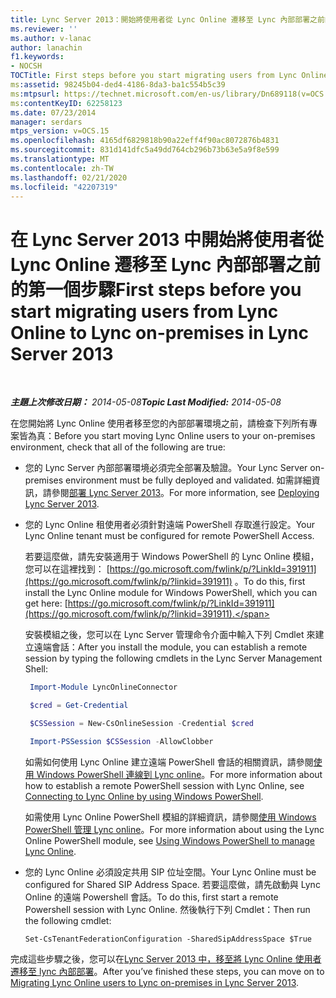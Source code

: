 ```yaml
---
title: Lync Server 2013：開始將使用者從 Lync Online 遷移至 Lync 內部部署之前的第一個步驟
ms.reviewer: ''
ms.author: v-lanac
author: lanachin
f1.keywords:
- NOCSH
TOCTitle: First steps before you start migrating users from Lync Online to Lync on-premises
ms:assetid: 98245b04-ded4-4186-8da3-ba1c554b5c39
ms:mtpsurl: https://technet.microsoft.com/en-us/library/Dn689118(v=OCS.15)
ms:contentKeyID: 62258123
ms.date: 07/23/2014
manager: serdars
mtps_version: v=OCS.15
ms.openlocfilehash: 4165df6829818b90a22eff4f90ac8072876b4831
ms.sourcegitcommit: 831d141dfc5a49dd764cb296b73b63e5a9f8e599
ms.translationtype: MT
ms.contentlocale: zh-TW
ms.lasthandoff: 02/21/2020
ms.locfileid: "42207319"
---
```

<div data-xmlns="http://www.w3.org/1999/xhtml">

<div class="topic" data-xmlns="http://www.w3.org/1999/xhtml" data-msxsl="urn:schemas-microsoft-com:xslt" data-cs="https://msdn.microsoft.com/">

<div data-asp="https://msdn2.microsoft.com/asp">

# <a name="first-steps-before-you-start-migrating-users-from-lync-online-to-lync-on-premises-in-lync-server-2013"></a><span data-ttu-id="b48dc-102">在 Lync Server 2013 中開始將使用者從 Lync Online 遷移至 Lync 內部部署之前的第一個步驟</span><span class="sxs-lookup"><span data-stu-id="b48dc-102">First steps before you start migrating users from Lync Online to Lync on-premises in Lync Server 2013</span></span>

</div>

<div id="mainSection">

<div id="mainBody">

<span> </span>

<span data-ttu-id="b48dc-103">_**主題上次修改日期：** 2014-05-08_</span><span class="sxs-lookup"><span data-stu-id="b48dc-103">_**Topic Last Modified:** 2014-05-08_</span></span>

<span data-ttu-id="b48dc-104">在您開始將 Lync Online 使用者移至您的內部部署環境之前，請檢查下列所有專案皆為真：</span><span class="sxs-lookup"><span data-stu-id="b48dc-104">Before you start moving Lync Online users to your on-premises environment, check that all of the following are true:</span></span>

  - <span data-ttu-id="b48dc-105">您的 Lync Server 內部部署環境必須完全部署及驗證。</span><span class="sxs-lookup"><span data-stu-id="b48dc-105">Your Lync Server on-premises environment must be fully deployed and validated.</span></span> <span data-ttu-id="b48dc-106">如需詳細資訊，請參閱[部署 Lync Server 2013](lync-server-2013-deploying-lync-server.md)。</span><span class="sxs-lookup"><span data-stu-id="b48dc-106">For more information, see [Deploying Lync Server 2013](lync-server-2013-deploying-lync-server.md).</span></span>

  - <span data-ttu-id="b48dc-107">您的 Lync Online 租使用者必須針對遠端 PowerShell 存取進行設定。</span><span class="sxs-lookup"><span data-stu-id="b48dc-107">Your Lync Online tenant must be configured for remote PowerShell Access.</span></span>
    
    <span data-ttu-id="b48dc-108">若要這麼做，請先安裝適用于 Windows PowerShell 的 Lync Online 模組，您可以在這裡找到： [https://go.microsoft.com/fwlink/p/?LinkId=391911](https://go.microsoft.com/fwlink/p/?linkid=391911) 。</span><span class="sxs-lookup"><span data-stu-id="b48dc-108">To do this, first install the Lync Online module for Windows PowerShell, which you can get here: [https://go.microsoft.com/fwlink/p/?LinkId=391911](https://go.microsoft.com/fwlink/p/?linkid=391911).</span></span>
    
    <span data-ttu-id="b48dc-109">安裝模組之後，您可以在 Lync Server 管理命令介面中輸入下列 Cmdlet 來建立遠端會話：</span><span class="sxs-lookup"><span data-stu-id="b48dc-109">After you install the module, you can establish a remote session by typing the following cmdlets in the Lync Server Management Shell:</span></span>
    
       ```PowerShell
        Import-Module LyncOnlineConnector
       ```  
    
       ```PowerShell
        $cred = Get-Credential
       ``` 
    
       ```PowerShell
        $CSSession = New-CsOnlineSession -Credential $cred
       ```
    
       ```PowerShell
        Import-PSSession $CSSession -AllowClobber
       ```
    
    <span data-ttu-id="b48dc-110">如需如何使用 Lync Online 建立遠端 PowerShell 會話的相關資訊，請參閱[使用 Windows PowerShell 連線到 Lync online](https://docs.microsoft.com/SkypeForBusiness/set-up-your-computer-for-windows-powershell/set-up-your-computer-for-windows-powershell)。</span><span class="sxs-lookup"><span data-stu-id="b48dc-110">For more information about how to establish a remote PowerShell session with Lync Online, see [Connecting to Lync Online by using Windows PowerShell](https://docs.microsoft.com/SkypeForBusiness/set-up-your-computer-for-windows-powershell/set-up-your-computer-for-windows-powershell).</span></span>
  
    <span data-ttu-id="b48dc-111">如需使用 Lync Online PowerShell 模組的詳細資訊，請參閱[使用 Windows PowerShell 管理 Lync online](https://docs.microsoft.com/SkypeForBusiness/set-up-your-computer-for-windows-powershell/set-up-your-computer-for-windows-powershell)。</span><span class="sxs-lookup"><span data-stu-id="b48dc-111">For more information about using the Lync Online PowerShell module, see [Using Windows PowerShell to manage Lync Online](https://docs.microsoft.com/SkypeForBusiness/set-up-your-computer-for-windows-powershell/set-up-your-computer-for-windows-powershell).</span></span>

  - <span data-ttu-id="b48dc-112">您的 Lync Online 必須設定共用 SIP 位址空間。</span><span class="sxs-lookup"><span data-stu-id="b48dc-112">Your Lync Online must be configured for Shared SIP Address Space.</span></span> <span data-ttu-id="b48dc-113">若要這麼做，請先啟動與 Lync Online 的遠端 Powershell 會話。</span><span class="sxs-lookup"><span data-stu-id="b48dc-113">To do this, first start a remote Powershell session with Lync Online.</span></span> <span data-ttu-id="b48dc-114">然後執行下列 Cmdlet：</span><span class="sxs-lookup"><span data-stu-id="b48dc-114">Then run the following cmdlet:</span></span>
    
        Set-CsTenantFederationConfiguration -SharedSipAddressSpace $True

<span data-ttu-id="b48dc-115">完成這些步驟之後，您可以在[Lync Server 2013 中，移至將 Lync Online 使用者遷移至 lync 內部部署](lync-server-2013-migrating-lync-online-users-to-lync-on-premises.md)。</span><span class="sxs-lookup"><span data-stu-id="b48dc-115">After you’ve finished these steps, you can move on to [Migrating Lync Online users to Lync on-premises in Lync Server 2013](lync-server-2013-migrating-lync-online-users-to-lync-on-premises.md).</span></span>

</div>

<span> </span>

</div>

</div>

</div>

